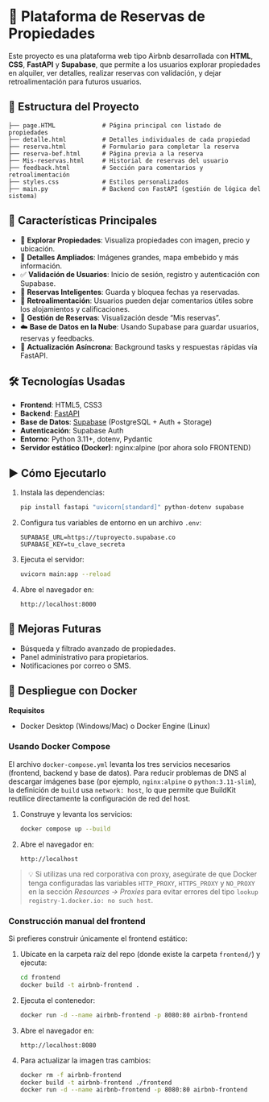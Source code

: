 # 🏡 Plataforma de Reservas de Propiedades

Este proyecto es una plataforma web tipo Airbnb desarrollada con **HTML**, **CSS**, **FastAPI** y **Supabase**, que permite a los usuarios explorar propiedades en alquiler, ver detalles, realizar reservas con validación, y dejar retroalimentación para futuros usuarios.

## 📁 Estructura del Proyecto

```
├── page.HTML             # Página principal con listado de propiedades
├── detalle.html          # Detalles individuales de cada propiedad
├── reserva.html          # Formulario para completar la reserva
├── reserva-bef.html      # Página previa a la reserva
├── Mis-reservas.html     # Historial de reservas del usuario
├── feedback.html         # Sección para comentarios y retroalimentación
├── styles.css            # Estilos personalizados
├── main.py               # Backend con FastAPI (gestión de lógica del sistema)
```

## 🚀 Características Principales

- 🎯 **Explorar Propiedades**: Visualiza propiedades con imagen, precio y ubicación.
- 📍 **Detalles Ampliados**: Imágenes grandes, mapa embebido y más información.
- ✅ **Validación de Usuarios**: Inicio de sesión, registro y autenticación con Supabase.
- 📆 **Reservas Inteligentes**: Guarda y bloquea fechas ya reservadas.
- 💬 **Retroalimentación**: Usuarios pueden dejar comentarios útiles sobre los alojamientos y calificaciones.
- 🔐 **Gestión de Reservas**: Visualización desde “Mis reservas”.
- ☁️ **Base de Datos en la Nube**: Usando Supabase para guardar usuarios, reservas y feedbacks.
- 🔄 **Actualización Asíncrona**: Background tasks y respuestas rápidas vía FastAPI.

## 🛠️ Tecnologías Usadas

- **Frontend**: HTML5, CSS3
- **Backend**: [FastAPI](https://fastapi.tiangolo.com/)
- **Base de Datos**: [Supabase](https://supabase.com/) (PostgreSQL + Auth + Storage)
- **Autenticación**: Supabase Auth
- **Entorno**: Python 3.11+, dotenv, Pydantic
- **Servidor estático (Docker)**: nginx:alpine (por ahora solo FRONTEND)


## ▶️ Cómo Ejecutarlo
1. Instala las dependencias:
   ```bash
   pip install fastapi "uvicorn[standard]" python-dotenv supabase
   ```

2. Configura tus variables de entorno en un archivo `.env`:
   ```env
   SUPABASE_URL=https://tuproyecto.supabase.co
   SUPABASE_KEY=tu_clave_secreta
   ```

3. Ejecuta el servidor:
   ```bash
   uvicorn main:app --reload
   ```

4. Abre el navegador en:
   ```
   http://localhost:8000
   ```

## 📌 Mejoras Futuras

- Búsqueda y filtrado avanzado de propiedades.
- Panel administrativo para propietarios.
- Notificaciones por correo o SMS.


## 🐳 Despliegue con Docker

**Requisitos**

- Docker Desktop (Windows/Mac) o Docker Engine (Linux)

### Usando Docker Compose

El archivo `docker-compose.yml` levanta los tres servicios necesarios (frontend, backend y base de datos). Para reducir problemas de DNS al descargar imágenes base (por ejemplo, `nginx:alpine` o `python:3.11-slim`), la definición de `build` usa `network: host`, lo que permite que BuildKit reutilice directamente la configuración de red del host.

1. Construye y levanta los servicios:

   ```bash
   docker compose up --build
   ```

2. Abre el navegador en:

   ```
   http://localhost
   ```

> 💡 Si utilizas una red corporativa con proxy, asegúrate de que Docker tenga configuradas las variables `HTTP_PROXY`, `HTTPS_PROXY` y `NO_PROXY` en la sección *Resources → Proxies* para evitar errores del tipo `lookup registry-1.docker.io: no such host`.

### Construcción manual del frontend

Si prefieres construir únicamente el frontend estático:

1. Ubícate en la carpeta raíz del repo (donde existe la carpeta `frontend/`) y ejecuta:

   ```bash
   cd frontend
   docker build -t airbnb-frontend .
   ```

2. Ejecuta el contenedor:

   ```bash
   docker run -d --name airbnb-frontend -p 8080:80 airbnb-frontend
   ```

3. Abre el navegador en:

   ```
   http://localhost:8080
   ```

4. Para actualizar la imagen tras cambios:

   ```bash
   docker rm -f airbnb-frontend
   docker build -t airbnb-frontend ./frontend
   docker run -d --name airbnb-frontend -p 8080:80 airbnb-frontend
   ```